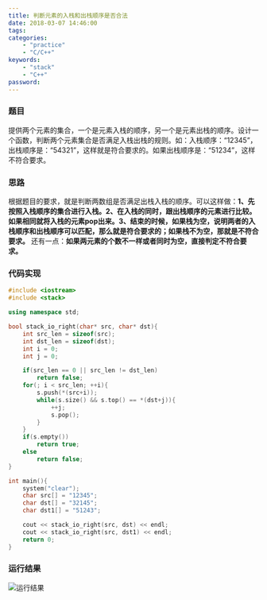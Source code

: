 ```yaml
---
title: 判断元素的入栈和出栈顺序是否合法
date: 2018-03-07 14:46:00
tags:
categories:
    - "practice"
    - "C/C++"
keywords:
    - "stack"
    - "C++"
password:
---
```

### 题目
提供两个元素的集合，一个是元素入栈的顺序，另一个是元素出栈的顺序。设计一个函数，判断两个元素集合是否满足入栈出栈的规则。如：入栈顺序：“12345”，出栈顺序是：“54321”，这样就是符合要求的。如果出栈顺序是：“51234”，这样不符合要求。
<!--more-->
### 思路
根据题目的要求，就是判断两数组是否满足出栈入栈的顺序。可以这样做：**1、先按照入栈顺序的集合进行入栈。2、在入栈的同时，跟出栈顺序的元素进行比较。如果相同就将入栈的元素pop出来。3、结束的时候，如果栈为空，说明两者的入栈顺序和出栈顺序可以匹配，那么就是符合要求的；如果栈不为空，那就是不符合要求。**
还有一点：**如果两元素的个数不一样或者同时为空，直接判定不符合要求。**

### 代码实现
```c++
#include <iostream>
#include <stack>

using namespace std;

bool stack_io_right(char* src, char* dst){
    int src_len = sizeof(src);
    int dst_len = sizeof(dst);
    int i = 0;
    int j = 0;

    if(src_len == 0 || src_len != dst_len)
        return false;
    for(; i < src_len; ++i){
        s.push(*(src+i));
        while(s.size() && s.top() == *(dst+j)){
            ++j;
            s.pop();
        }
    }
    if(s.empty())
        return true;
    else
        return false;
}

int main(){
    system("clear");
    char src[] = "12345";
    char dst[] = "32145";
    char dst1[] = "51243";

    cout << stack_io_right(src, dst) << endl;
    cout << stack_io_right(src, dst1) << endl;
    return 0;
}
```

### 运行结果
![运行结果](http://p3ax8ersb.bkt.clouddn.com/201803071537_435.png-480.jpg)